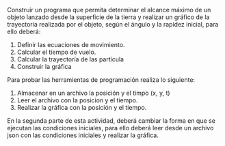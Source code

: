 Construir un programa que permita determinar el alcance máximo de un objeto lanzado desde la superficie de la tierra y realizar un gráfico 
de la trayectoría realizada por el objeto, según el ángulo y la rapidez inicial, para ello deberá: 

 
1. Definir las ecuaciones de movimiento.
2. Calcular el tiempo de vuelo.
3. Calcular la trayectoría de las partícula
4. Construir la gráfica 


Para probar las herramientas de programación realiza lo siguiente: 

1. Almacenar en un archivo la posición y el timpo (x, y, t)
2. Leer el archivo con la posicion y el tiempo.
3. Realizar la gráfica con la posición y el tiempo.

En la segunda parte de esta actividad, deberá cambiar la forma en que se ejecutan las condiciones iniciales, para ello deberá 
leer desde un archivo json con las condiciones iniciales y realizar la gráfica. 
